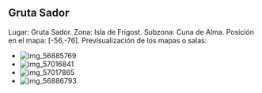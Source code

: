 ## Gruta Sador
Lugar: Gruta Sador.
Zona: Isla de Frigost.
Subzona: Cuna de Alma.
Posición en el mapa: [-56,-76].
Previsualización de los mapas o salas:
- ![img_56885769](https://media.discordapp.net/attachments/1115311447145193482/1115361418204696646/56885769.jpg)
- ![img_57016841](https://media.discordapp.net/attachments/1115311447145193482/1115361484801855571/57016841.jpg)
- ![img_57017865](https://media.discordapp.net/attachments/1115311447145193482/1115361514736599130/57017865.jpg)
- ![img_56886793](https://media.discordapp.net/attachments/1115311447145193482/1115361446541410364/56886793.jpg)
